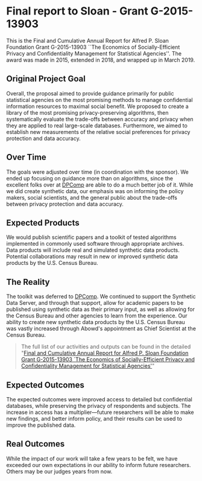 # Final report to Sloan - Grant G-2015-13903

This is the Final and Cumulative Annual Report for Alfred P. Sloan Foundation Grant G-2015-13903 ``The Economics of Socially-Efficient Privacy and Confidentiality Management for Statistical Agencies''. The award was made in 2015, extended in 2018, and wrapped up in March 2019. 

## Original Project Goal
Overall, the proposal aimed to provide guidance primarily for public statistical agencies on the most promising methods to manage confidential information resources to maximal social benefit. We proposed to create a library of the most promising privacy-preserving algorithms, then systematically evaluate the trade-offs between accuracy and privacy when they are applied to real large-scale databases. Furthermore, we aimed to establish new measurements of the relative social preferences for privacy protection and data accuracy. 

## Over Time

The goals were adjusted over time (in coordination with the sponsor). We ended up focusing on guidance more than on algorithms, since the excellent folks over at [DPComp](https://www.dpcomp.org/) are able to do a much better job of it. While we did create synthetic data, our emphasis was on informing the policy makers, social scientists, and the general public about the trade-offs between privacy protection and data accuracy. 

## Expected Products
We would publish scientific papers and a toolkit of tested algorithms implemented in commonly used software through appropriate archives. Data products will include real and simulated synthetic data products. Potential collaborations may result in new or improved synthetic data products by the U.S. Census Bureau.

## The Reality
The toolkit was deferred to [DPComp](https://www.dpcomp.org/). We continued to support the Synthetic Data Server, and through that support, allow for academic papers to be published using synthetic data as their primary input, as well as allowing for the Census Bureau and other agencies to learn from the experience. Our ability to create new synthetic data products by the U.S. Census Bureau was vastly increased through Abowd's appointment as Chief Scientist at the Census Bureau. 

> The full list of our activities and outputs can be found in the detailed "[Final and Cumulative Annual Report for Alfred P. Sloan Foundation Grant G-2015-13903 `The Economics of Socially-Efficient Privacy and Confidentiality Management for Statistical Agencies'](sloan_privacy_annualreport_2018-2019-final.pdf)"


## Expected Outcomes
The expected outcomes were improved access to detailed but confidential databases, while preserving the privacy of respondents and subjects. The increase in access has a multiplier—future researchers will be able to make new findings, and better inform policy, and their results can be used to improve the published data.

## Real Outcomes

While the impact of our work will take a few years to be felt, we have exceeded our own expectations in our ability to inform future researchers. Others may be our judges years from now.



